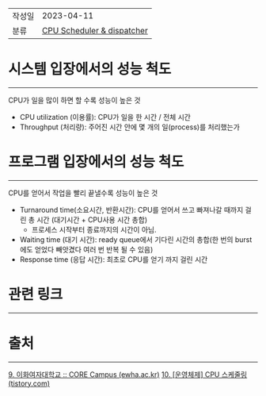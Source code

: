 |               |                       |
|:--------------|:----------------------|
|  작성일          |  2023-04-11  |
|    분류         |         [CPU Scheduler & dispatcher](CPU%20Scheduler%20&%20dispatcher.md)              |

# 시스템 입장에서의 성능 척도
---
CPU가 일을 많이 하면 할 수록 성능이 높은 것

-   CPU utilization (이용률): CPU가 일을 한 시간 / 전체 시간
-   Throughput (처리량): 주어진 시간 안에 몇 개의 일(process)를 처리했는가 

# 프로그램 입장에서의 성능 척도
---
CPU를 얻어서 작업을 빨리 끝낼수록 성능이 높은 것

-   Turnaround time(소요시간, 반환시간): CPU를 얻어서 쓰고 빠져나갈 때까지 걸린 총 시간 (대기시간 + CPU사용 시간 총합)
	- 프로세스 시작부터 종료까지의 시간이 아님. 
-   Waiting time (대기 시간): ready queue에서 기다린 시간의 총합(한 번의 burst 에도 얻었다 빼앗겼다 여러 번 반복 될 수 있음)
-   Response time (응답 시간): 최초로 CPU를 얻기 까지 걸린 시간

# 관련 링크
---


# 출처
---
[9. 이화여자대학교 :: CORE Campus (ewha.ac.kr)](https://core.ewha.ac.kr/publicview/C0101020140328151311578473?vmode=f)
[10. \[운영체제\] CPU 스케줄링 (tistory.com)](https://janechoi.tistory.com/40)